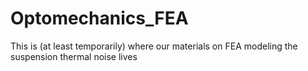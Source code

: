 # Optomechanics_FEA
This is (at least temporarily) where our materials on FEA modeling the suspension thermal noise lives
